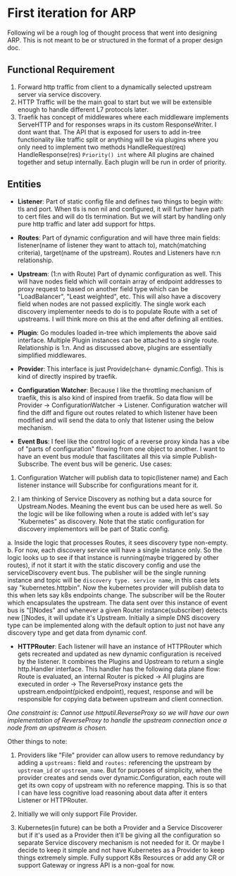 # First iteration for ARP

Following wil be a rough log of thought process that went into designing ARP. This is not meant to be or structured in the format of a proper design doc.

## Functional Requirement

1. Forward http traffic from client to a dynamically selected upstream server via service discovery.
2. HTTP Traffic will be the main goal to start but we will be extensible enough to handle different L7 protocols later.
3. Traefik has concept of middlewares where each middleware implements ServeHTTP and for responses wraps in its custom ResponseWriter. I dont want that. The API that is exposed for users to add in-tree functionality like traffic split or anything will be via plugins where you only need to implement two methods HandleRequest(req) HandleResponse(res) `Priority() int` where All plugins are chained together and setup internally. Each plugin will be run in order of priority.

## Entities

- **Listener**: Part of static config file and defines two things to begin with: tls and port. When tls is non nil and configured, it will further have path to cert files and will do tls termination. But we will start by handling only pure http traffic and later add support for https.

- **Routes**: Part of dynamic configuration and will have three main fields: listener(name of listener they want to attach to), match(matching criteria), target(name of the upstream). Routes and Listeners have n:n relationship.

- **Upstream**: (1:n with Route) Part of dynamic configuration as well. This will have nodes field which will contain array of endpoint addresses to proxy request to based on another field type which can be "LoadBalancer", "Least weighted", etc. This will also have a discovery field when nodes are not passed explicitly. The single work each discovery implementer needs to do is to populate Route with a set of upstreams. I will think more on this at the end after defining all entities.

- **Plugin**: Go modules loaded in-tree which implements the above said interface. Multiple Plugin instances can be attached to a single route. Relationship is 1:n. And as discussed above, plugins are essentially simplified middlewares.

- **Provider**: This interface is just Provide(chan<- dynamic.Config). This is kind of directly inspired by traefik.

- **Configuration Watcher**: Because I like the throttling mechanism of traefik, this is also kind of inspired from traefik. So data flow will be Provider -> ConfigurationWatcher -> Listener. Configuration watcher will find the diff and figure out routes related to which listener have been modified and will send the data to only that listener using the below mechanism.

- **Event Bus**: I feel like the control logic of a reverse proxy kinda has a vibe of "parts of configuration" flowing from one object to another. I want to have an event bus module that fascilitates all this via simple Publish-Subscribe. The event bus will be generic. Use cases:

1. Configuration Watcher will publish data to topic(listener name) and Each listener instance will Subscribe for configurations meant for it.

2. I am thinking of Service Discovery as nothing but a data source for Upstream.Nodes. Meaning the event bus can be used here as well. So the logic will be like following when a route is added with let's say "Kubernetes" as discovery. Note that the static configuration for discovery implementors will be part of Static config.

a. Inside the logic that processes Routes, it sees discovery type non-empty.
b. For now, each discovery service will have a single instance only. So the logic looks up to see if that instance is running(maybe triggered by other routes), if not it start it with the static discovery config and use the serviceDiscovery event bus. The publisher will be the single running instance and topic will be `discovery type. service name`, in this case lets say "kubernetes.httpbin". Now the kubernetes provider will publish data to this when lets say k8s endpoints change. The subscriber will be the Router which encapsulates the upstream. The data sent over this instance of event bus is "[]Nodes" and whenever a given Router instance(subscriber) detects new []Nodes, it will update it's Upstream. Initially a simple DNS discovery type can be implemented along with the default option to just not have any discovery type and get data from dynamic conf.

- **HTTPRouter**: Each listener will have an instance of HTTPRouter which gets recreated and updated as new dynamic configuration is received by the listener. It combines the Plugins and Upstream to return a single http.Handler interface. This handler has the following data plane flow: Route is evaluated, an internal Router is picked -> All plugins are executed in order -> The ReverseProxy instance gets the upstream.endpoint(picked endpoint), request, response and will be responsible for copying data between upstream and client connection.

*One constraint is: Cannot use httputil.ReverseProxy so we will have our own implementation of ReverseProxy to handle the upstream connection once a node from an upstream is chosen.*

Other things to note:

1. Providers like "File" provider can allow users to remove redundancy by adding a `upstreams:` field and `routes:` referencing the upstream by `upstream_id` or `upstream_name`. But for purposes of simplicity, when the provider creates and sends over dynamic.Configuration, each route will get its own copy of upstream with no reference mapping. This is so that I can have less cognitive load reasoning about data after it enters Listener or HTTPRouter.

2. Initially we will only support File Provider.

3. Kubernetes(in future) can be both a Provider and a Service Discoverer but if it's used as a Provider then it'll be giving all the configuration so separate Service discovery mechanism is not needed for it. Or maybe I decide to keep it simple and not have Kubernetes as a Provider to keep things extremely simple. Fully support K8s Resources or add any CR or support Gateway or ingress API is a non-goal for now.
